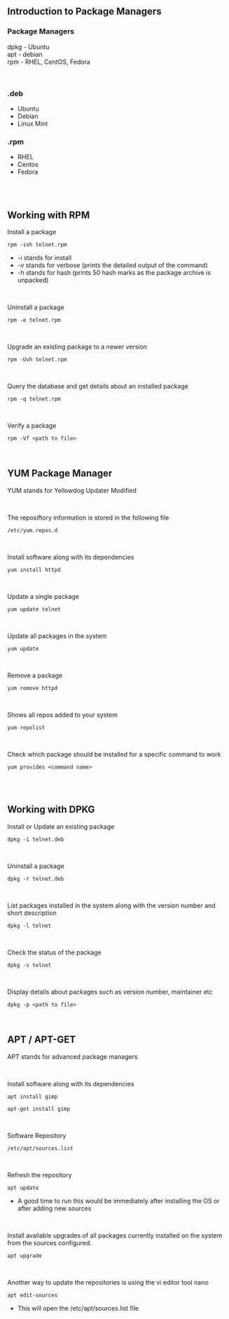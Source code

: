## Introduction to Package Managers

### Package Managers
dpkg - Ubuntu <br>
apt - debian <br>
rpm - RHEL, CentOS, Fedora

<br>

### .deb
- Ubuntu
- Debian
- Linux Mint


### .rpm
- RHEL
- Centos
- Fedora

<br>
<br>

## Working with RPM

Install a package
```
rpm -ivh telnet.rpm
```

- -i stands for install
- -v stands for verbose (prints the detailed output of the command)
- -h stands for hash (prints 50 hash marks as the package archive is unpacked)


<br>

Uninstall a package
```
rpm -e telnet.rpm
```

<br>

Upgrade an existing package to a newer version
```
rpm -Uvh telnet.rpm
```

<br>

Query the database and get details about an installed package
```
rpm -q telnet.rpm
```

<br>

Verify a package
```
rpm -Vf <path to file>
```

<br>

## YUM Package Manager

YUM stands for Yellowdog Updater Modified

<br>

The reposiftory information is stored in the following file
```
/etc/yum.repos.d
```

<br>

Install software along with its dependencies
```
yum install httpd
```

<br>

Update a single package
```
yum update telnet
```

<br>

Update all packages in the system
```
yum update
```

<br>

Remove a package
```
yum remove httpd
```

<br>

Shows all repos added to your system
```
yum repolist
```

<br>

Check which package should be installed for a specific command to work
```
yum provides <command name>
```

<br>
<br>

## Working with DPKG

Install or Update an existing package
```
dpkg -i telnet.deb
```

<br>

Uninstall a package
```
dpkg -r telnet.deb
```

<br>

List packages installed in the system along with the version number and short description
```
dpkg -l telnet
```

<br>

Check the status of the package
```
dpkg -s telnet
```

<br>

Display details about packages such as version number, maintainer etc
```
dpkg -p <path to file>
```

<br>

## APT / APT-GET

APT stands for advanced package managers

<br>

Install software along with its dependencies
```
apt install gimp
```
```
apt-get install gimp
```

<br>

Software Repository
```
/etc/apt/sources.list
```

<br>

Refresh the repository
```
apt update
```

- A good time to run this would be immediately after installing the OS or after adding new sources

<br>

Install available upgrades of all packages currently installed on the system from the sources configured.
```
apt upgrade
```

<br>

Another way to update the repositories is using the vi editor tool nano
```
apt edit-sources
```

- This will open the /etc/apt/sources.list file
